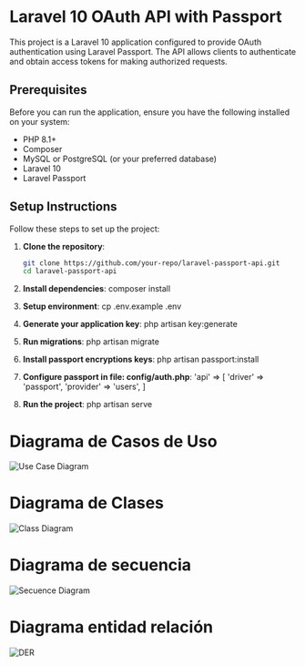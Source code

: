 # Laravel 10 OAuth API with Passport

This project is a Laravel 10 application configured to provide OAuth authentication using Laravel Passport. The API allows clients to authenticate and obtain access tokens for making authorized requests.

## Prerequisites

Before you can run the application, ensure you have the following installed on your system:

- PHP 8.1+
- Composer
- MySQL or PostgreSQL (or your preferred database)
- Laravel 10
- Laravel Passport

## Setup Instructions

Follow these steps to set up the project:

1. **Clone the repository**:
   ```bash
   git clone https://github.com/your-repo/laravel-passport-api.git
   cd laravel-passport-api

2. **Install dependencies**:
    composer install

3. **Setup environment**:
    cp .env.example .env

4. **Generate your application key**:
    php artisan key:generate

5. **Run migrations**:
    php artisan migrate

6. **Install passport encryptions keys**:
    php artisan passport:install

7. **Configure passport in file: config/auth.php**:
    'api' => [
        'driver' => 'passport',
        'provider' => 'users',
    ] 

8. **Run the project**:
    php artisan serve

# Diagrama de Casos de Uso

![Use Case Diagram](https://app.diagrams.net/#G1jyEItYIM788mauATujv3pixphryrNbm1#%7B%22pageId%22%3A%22b5b7bab2-c9e2-2cf4-8b2a-24fd1a2a6d21%22%7D)

# Diagrama de Clases

![Class Diagram](https://app.diagrams.net/?libs=general;uml#G19EmWR3_QktYGQCPS7XfZDpwxv71F9ItO#%7B%22pageId%22%3A%22C5RBs43oDa-KdzZeNtuy%22%7D)

# Diagrama de secuencia

![Secuence Diagram](https://app.diagrams.net/#G1imIz0ERaGiODGkl-xrzXtj0lKjfc8LpN#%7B%22pageId%22%3A%222YBvvXClWsGukQMizWep%22%7D)

# Diagrama entidad relación

![DER](https://app.diagrams.net/?libs=general;er#G1MoyVhIlcksrmJrSUHUtJZj9VaXI82uOP#%7B%22pageId%22%3A%22R2lEEEUBdFMjLlhIrx00%22%7D)